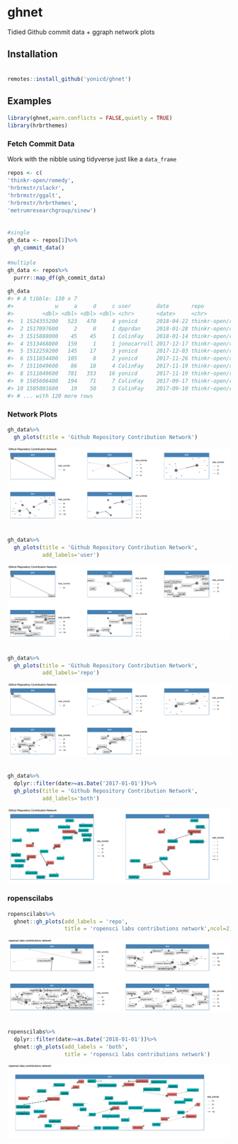 
<!-- README.md is generated from README.Rmd. Please edit that file -->

# ghnet

Tidied Github commit data + ggraph network plots

## Installation

``` r

remotes::install_github('yonicd/ghnet')
```

## Examples

``` r
library(ghnet,warn.conflicts = FALSE,quietly = TRUE)
library(hrbrthemes)
```

### Fetch Commit Data

Work with the nibble using tidyverse just like a `data_frame`

``` r
repos <- c(
'thinkr-open/remedy',
'hrbrmstr/slackr',
'hrbrmstr/ggalt',
'hrbrmstr/hrbrthemes',
'metrumresearchgroup/sinew')


#single
gh_data <- repos[1]%>%
  gh_commit_data()

#multiple
gh_data <- repos%>%
  purrr::map_df(gh_commit_data)
```

``` r
gh_data
#> # A tibble: 130 x 7
#>             w     a     d     c user        date       repo              
#>         <dbl> <dbl> <dbl> <dbl> <chr>       <date>     <chr>             
#>  1 1524355200   523   470     4 yonicd      2018-04-22 thinkr-open/remedy
#>  2 1517097600     2     0     1 dpprdan     2018-01-28 thinkr-open/remedy
#>  3 1515888000    45    45     1 ColinFay    2018-01-14 thinkr-open/remedy
#>  4 1513468800   159     1     1 jonocarroll 2017-12-17 thinkr-open/remedy
#>  5 1512259200   145    17     3 yonicd      2017-12-03 thinkr-open/remedy
#>  6 1511654400   105     8     2 yonicd      2017-11-26 thinkr-open/remedy
#>  7 1511049600    86    18     4 ColinFay    2017-11-19 thinkr-open/remedy
#>  8 1511049600   781   353    16 yonicd      2017-11-19 thinkr-open/remedy
#>  9 1505606400   194    71     7 ColinFay    2017-09-17 thinkr-open/remedy
#> 10 1505001600    19    50     3 ColinFay    2017-09-10 thinkr-open/remedy
#> # ... with 120 more rows
```

### Network Plots

``` r
gh_data%>%
  gh_plots(title = 'Github Repository Contribution Network')
```

![](tools/readme/README-unnamed-chunk-4-1.svg)<!-- -->

``` r

gh_data%>%
  gh_plots(title = 'Github Repository Contribution Network',
           add_labels='user')
```

![](tools/readme/README-unnamed-chunk-4-2.svg)<!-- -->

``` r

gh_data%>%
  gh_plots(title = 'Github Repository Contribution Network',
           add_labels='repo')
```

![](tools/readme/README-unnamed-chunk-4-3.svg)<!-- -->

``` r

gh_data%>%
  dplyr::filter(date>=as.Date('2017-01-01'))%>%
  gh_plots(title = 'Github Repository Contribution Network',
           add_labels='both')
```

![](tools/readme/README-unnamed-chunk-4-4.svg)<!-- -->

### ropenscilabs

``` r
ropenscilabs%>%
  ghnet::gh_plots(add_labels = 'repo',
                  title = 'ropensci labs contributions network',ncol=2)
```

![](tools/readme/README-unnamed-chunk-5-1.svg)<!-- -->

``` r

ropenscilabs%>%
  dplyr::filter(date>=as.Date('2018-01-01'))%>%
  ghnet::gh_plots(add_labels = 'both',
                  title = 'ropensci labs contributions network')
```

![](tools/readme/README-unnamed-chunk-5-2.svg)<!-- -->
